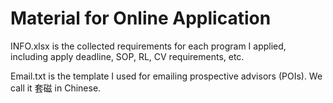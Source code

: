 # Material for Online Application

INFO.xlsx is the collected requirements for each program I applied, including apply deadline, SOP, RL, CV requirements, etc.

Email.txt is the template I used for emailing prospective advisors (POIs). We call it 套磁 in Chinese.

